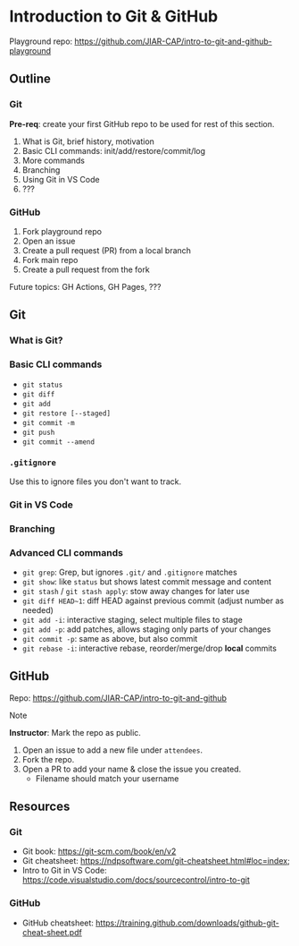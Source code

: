 # Introduction to Git & GitHub

Playground repo: https://github.com/JIAR-CAP/intro-to-git-and-github-playground

## Outline

### Git

**Pre-req**: create your first GitHub repo to be used for rest of this section.

1. What is Git, brief history, motivation
2. Basic CLI commands: init/add/restore/commit/log
3. More commands
4. Branching
5. Using Git in VS Code
6. ???

### GitHub

1. Fork playground repo
2. Open an issue
3. Create a pull request (PR) from a local branch
4. Fork main repo
5. Create a pull request from the fork

Future topics: GH Actions, GH Pages, ???

## Git

### What is Git?

### Basic CLI commands

* `git status`
* `git diff`
* `git add`
* `git restore [--staged]`
* `git commit -m`
* `git push`
* `git commit --amend`

### `.gitignore`

Use this to ignore files you don't want to track.

### Git in VS Code

### Branching

### Advanced CLI commands

* `git grep`: Grep, but ignores `.git/` and `.gitignore` matches
* `git show`: like `status` but shows latest commit message and content
* `git stash` / `git stash apply`: stow away changes for later use
* `git diff HEAD~1`: diff HEAD against previous commit (adjust number as needed)
* `git add -i`: interactive staging, select multiple files to stage
* `git add -p`: add patches, allows staging only parts of your changes
* `git commit -p`: same as above, but also commit
* `git rebase -i`: interactive rebase, reorder/merge/drop **local** commits

## GitHub

Repo: https://github.com/JIAR-CAP/intro-to-git-and-github

> [!NOTE]
> **Instructor**: Mark the repo as public.

1. Open an issue to add a new file under `attendees`.
2. Fork the repo.
3. Open a PR to add your name & close the issue you created.
    * Filename should match your username

## Resources

### Git

* Git book: https://git-scm.com/book/en/v2
* Git cheatsheet: https://ndpsoftware.com/git-cheatsheet.html#loc=index;
* Intro to Git in VS Code: https://code.visualstudio.com/docs/sourcecontrol/intro-to-git

### GitHub

* GitHub cheatsheet: https://training.github.com/downloads/github-git-cheat-sheet.pdf 

